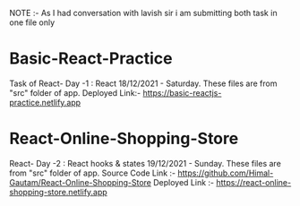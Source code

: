 NOTE :- As I had conversation with lavish sir i am submitting both task in one file only

# Basic-React-Practice
Task of React- Day -1 : React
18/12/2021 - Saturday. 
These files are from "src" folder of app.
Deployed Link:- https://basic-reactjs-practice.netlify.app

# React-Online-Shopping-Store
React- Day -2 : React hooks & states
19/12/2021 - Sunday.
These files are from "src" folder of app.
Source Code Link :- https://github.com/Himal-Gautam/React-Online-Shopping-Store
Deployed Link :- https://react-online-shopping-store.netlify.app


